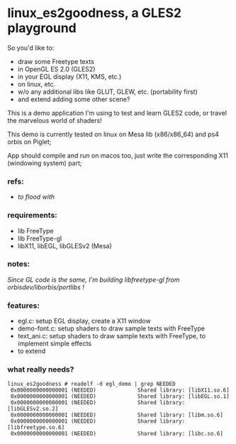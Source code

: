 # linux_es2goodness, a GLES2 playground


So you'd like to:
- draw some Freetype texts
- in OpenGL ES 2.0 (GLES2)
- in your EGL display (X11, KMS, etc.)
- on linux, etc.
- w/o any additional libs like GLUT, GLEW, etc. (portability first)
- and extend adding some other scene?

This is a demo application I'm using to test and learn GLES2 code, or travel the marvelous world of shaders!

This demo is currently tested on linux on Mesa lib (x86/x86_64) and ps4 orbis on Piglet;

App should compile and run on macos too, just write the corresponding X11 (windowing system) part;


### refs:

- _to flood with_


### requirements:

- lib FreeType
- lib FreeType-gl
- libX11, libEGL, libGLESv2 (Mesa)

### notes:

_Since GL code is the same, I'm building libfreetype-gl from orbisdev/liborbis/portlibs !_


### features:

- egl.c: setup EGL display, create a X11 window
- demo-font.c: setup shaders to draw sample texts with FreeType
- text_ani.c: setup shaders to draw sample texts with FreeType, to implement simple effects
- to extend

### what really needs?

```
linux_es2goodness # readelf -d egl_demo | grep NEEDED
 0x0000000000000001 (NEEDED)             Shared library: [libX11.so.6]
 0x0000000000000001 (NEEDED)             Shared library: [libEGL.so.1]
 0x0000000000000001 (NEEDED)             Shared library: [libGLESv2.so.2]
 0x0000000000000001 (NEEDED)             Shared library: [libm.so.6]
 0x0000000000000001 (NEEDED)             Shared library: [libfreetype.so.6]
 0x0000000000000001 (NEEDED)             Shared library: [libc.so.6]
```
